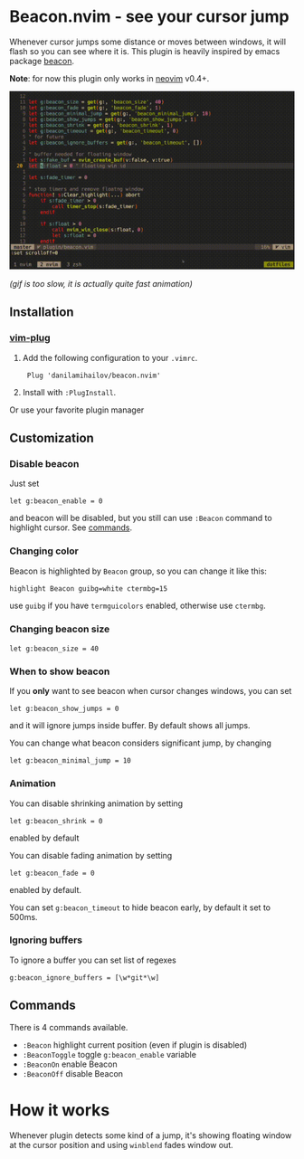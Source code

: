 # Beacon.nvim - see your cursor jump
Whenever cursor jumps some distance or moves between windows, it will flash so you can see where it is. This plugin is heavily inspired by emacs package [beacon](https://github.com/Malabarba/beacon).

**Note**: for now this plugin only works in [neovim](https://github.com/neovim/neovim) v0.4+.

<p><a target="_blank" rel="noopener noreferrer" href="/example-beacon.gif"><img src="/example-beacon.gif" alt="example-beacon.gif" style="max-width:100%;"></a></p>

*(gif is too slow, it is actually quite fast animation)*

## Installation

### [vim-plug](https://github.com/junegunn/vim-plug)
1. Add the following configuration to your `.vimrc`.

        Plug 'danilamihailov/beacon.nvim'

2. Install with `:PlugInstall`.

Or use your favorite plugin manager

## Customization

### Disable beacon
Just set 
```viml
let g:beacon_enable = 0
```
and beacon will be disabled, but you still can use `:Beacon` command to highlight cursor. See [commands](#Commands).

### Changing color
Beacon is highlighted by `Beacon` group, so you can change it like this:
```viml
highlight Beacon guibg=white ctermbg=15
```
use `guibg` if you have `termguicolors` enabled, otherwise use `ctermbg`.

### Changing beacon size
```viml
let g:beacon_size = 40
```

### When to show beacon
If you **only** want to see beacon when cursor changes windows, you can set
```viml
let g:beacon_show_jumps = 0
```
and it will ignore jumps inside buffer. By default shows all jumps.

You can change what beacon considers significant jump, by changing
```viml
let g:beacon_minimal_jump = 10
```

### Animation
You can disable shrinking animation by setting
```viml
let g:beacon_shrink = 0
```
enabled by default

You can disable fading animation by setting
```viml
let g:beacon_fade = 0
```
enabled by default. 

You can set `g:beacon_timeout` to hide beacon early, by default it set to 500ms.

### Ignoring buffers
To ignore a buffer you can set list of regexes
```viml
g:beacon_ignore_buffers = [\w*git*\w]
```

## Commands
There is 4 commands available.
- `:Beacon` highlight current position (even if plugin is disabled)
- `:BeaconToggle` toggle `g:beacon_enable` variable
- `:BeaconOn` enable Beacon
- `:BeaconOff` disable Beacon


# How it works
Whenever plugin detects some kind of a jump, it's showing floating window at the cursor position and using `winblend` fades window out.
